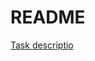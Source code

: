 # README #

[Task descriptio](https://www.notion.so/Commerce-UI-Frontend-task-413-7052cbb35b894fadb346c2026dc0bf12)
